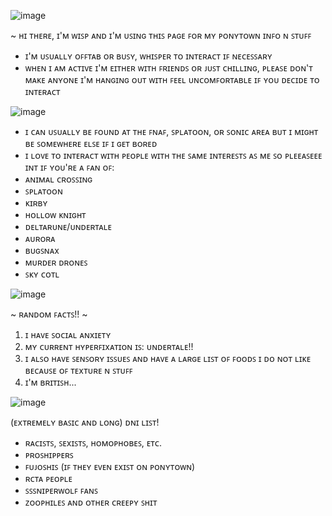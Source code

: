 ![image](https://github.com/Epicsquiddo/Epicsquiddo/assets/162918569/d27f13cf-9894-4c7c-bc16-60c462250d14)



~ ʜɪ ᴛʜᴇʀᴇ, ɪ'ᴍ ᴡɪꜱᴘ ᴀɴᴅ ɪ'ᴍ ᴜꜱɪɴɢ ᴛʜɪꜱ ᴘᴀɢᴇ ꜰᴏʀ ᴍʏ ᴘᴏɴʏᴛᴏᴡɴ ɪɴꜰᴏ ɴ ꜱᴛᴜꜰꜰ
- ɪ'ᴍ ᴜꜱᴜᴀʟʟʏ ᴏꜰꜰᴛᴀʙ ᴏʀ ʙᴜꜱʏ, ᴡʜɪꜱᴘᴇʀ ᴛᴏ ɪɴᴛᴇʀᴀᴄᴛ ɪꜰ ɴᴇᴄᴇꜱꜱᴀʀʏ
- ᴡʜᴇɴ ɪ ᴀᴍ ᴀᴄᴛɪᴠᴇ ɪ'ᴍ ᴇɪᴛʜᴇʀ ᴡɪᴛʜ ꜰʀɪᴇɴᴅꜱ ᴏʀ ᴊᴜꜱᴛ ᴄʜɪʟʟɪɴɢ, ᴘʟᴇᴀꜱᴇ ᴅᴏɴ'ᴛ ᴍᴀᴋᴇ ᴀɴʏᴏɴᴇ ɪ'ᴍ ʜᴀɴɢɪɴɢ ᴏᴜᴛ ᴡɪᴛʜ ꜰᴇᴇʟ ᴜɴᴄᴏᴍꜰᴏʀᴛᴀʙʟᴇ ɪꜰ ʏᴏᴜ ᴅᴇᴄɪᴅᴇ ᴛᴏ ɪɴᴛᴇʀᴀᴄᴛ

![image](https://github.com/Epicsquiddo/Epicsquiddo/assets/162918569/970c423a-fff5-4f4a-a9ff-cf6207b4a259)

- ɪ ᴄᴀɴ ᴜꜱᴜᴀʟʟʏ ʙᴇ ꜰᴏᴜɴᴅ ᴀᴛ ᴛʜᴇ ꜰɴᴀꜰ, ꜱᴘʟᴀᴛᴏᴏɴ, ᴏʀ ꜱᴏɴɪᴄ ᴀʀᴇᴀ ʙᴜᴛ ɪ ᴍɪɢʜᴛ ʙᴇ ꜱᴏᴍᴇᴡʜᴇʀᴇ ᴇʟꜱᴇ ɪꜰ ɪ ɢᴇᴛ ʙᴏʀᴇᴅ
- ɪ ʟᴏᴠᴇ ᴛᴏ ɪɴᴛᴇʀᴀᴄᴛ ᴡɪᴛʜ ᴘᴇᴏᴘʟᴇ ᴡɪᴛʜ ᴛʜᴇ ꜱᴀᴍᴇ ɪɴᴛᴇʀᴇꜱᴛꜱ ᴀꜱ ᴍᴇ ꜱᴏ ᴘʟᴇᴇᴀꜱᴇᴇᴇ ɪɴᴛ ɪꜰ ʏᴏᴜ'ʀᴇ ᴀ ꜰᴀɴ ᴏꜰ:
- ᴀɴɪᴍᴀʟ ᴄʀᴏꜱꜱɪɴɢ
- ꜱᴘʟᴀᴛᴏᴏɴ
- ᴋɪʀʙʏ
- ʜᴏʟʟᴏᴡ ᴋɴɪɢʜᴛ
- ᴅᴇʟᴛᴀʀᴜɴᴇ/ᴜɴᴅᴇʀᴛᴀʟᴇ
- ᴀᴜʀᴏʀᴀ
- ʙᴜɢꜱɴᴀx
- ᴍᴜʀᴅᴇʀ ᴅʀᴏɴᴇꜱ
- ꜱᴋʏ ᴄᴏᴛʟ

![image](https://github.com/Epicsquiddo/Epicsquiddo/assets/162918569/6d3f231f-bc4a-4a85-85a1-3d2a24b18e45)

~ ʀᴀɴᴅᴏᴍ ꜰᴀᴄᴛꜱ!! ~
1. ɪ ʜᴀᴠᴇ ꜱᴏᴄɪᴀʟ ᴀɴxɪᴇᴛʏ
2. ᴍʏ ᴄᴜʀʀᴇɴᴛ ʜʏᴘᴇʀꜰɪxᴀᴛɪᴏɴ ɪꜱ: ᴜɴᴅᴇʀᴛᴀʟᴇ!!
3. ɪ ᴀʟꜱᴏ ʜᴀᴠᴇ ꜱᴇɴꜱᴏʀʏ ɪꜱꜱᴜᴇꜱ ᴀɴᴅ ʜᴀᴠᴇ ᴀ ʟᴀʀɢᴇ ʟɪꜱᴛ ᴏꜰ ꜰᴏᴏᴅꜱ ɪ ᴅᴏ ɴᴏᴛ ʟɪᴋᴇ ʙᴇᴄᴀᴜꜱᴇ ᴏꜰ ᴛᴇxᴛᴜʀᴇ ɴ ꜱᴛᴜꜰꜰ
4. ɪ'ᴍ ʙʀɪᴛɪꜱʜ...

![image](https://github.com/Epicsquiddo/Epicsquiddo/assets/162918569/25e71fea-4b7f-4813-83a4-78fa6b6c6011)

(ᴇxᴛʀᴇᴍᴇʟʏ ʙᴀꜱɪᴄ ᴀɴᴅ ʟᴏɴɢ) ᴅɴɪ ʟɪꜱᴛ! 
- ʀᴀᴄɪꜱᴛꜱ, ꜱᴇxɪꜱᴛꜱ, ʜᴏᴍᴏᴘʜᴏʙᴇꜱ, ᴇᴛᴄ.
- ᴘʀᴏꜱʜɪᴘᴘᴇʀꜱ
- ꜰᴜᴊᴏꜱʜɪꜱ (ɪꜰ ᴛʜᴇʏ ᴇᴠᴇɴ ᴇxɪꜱᴛ ᴏɴ ᴘᴏɴʏᴛᴏᴡɴ)
- ʀᴄᴛᴀ ᴘᴇᴏᴘʟᴇ
- ꜱꜱꜱɴɪᴘᴇʀᴡᴏʟꜰ ꜰᴀɴꜱ
- ᴢᴏᴏᴘʜɪʟᴇꜱ ᴀɴᴅ ᴏᴛʜᴇʀ ᴄʀᴇᴇᴘʏ ꜱʜɪᴛ
<!--
**Epicsquiddo/Epicsquiddo** is a ✨ _special_ ✨ repository because its `README.md` (this file) appears on your GitHub profile.

Here are some ideas to get you started:

- 🔭 I’m currently working on ...
- 🌱 I’m currently learning ...
- 👯 I’m looking to collaborate on ...
- 🤔 I’m looking for help with ...
- 💬 Ask me about ...
- 📫 How to reach me: ...
- 😄 Pronouns: ...
- ⚡ Fun fact: ...
-->
